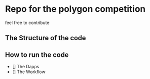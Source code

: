 # Repo for the polygon competition 
feel free to contribute

## The Structure of the code
## How to run the code
- [] The Dapps
- [] The Workflow

